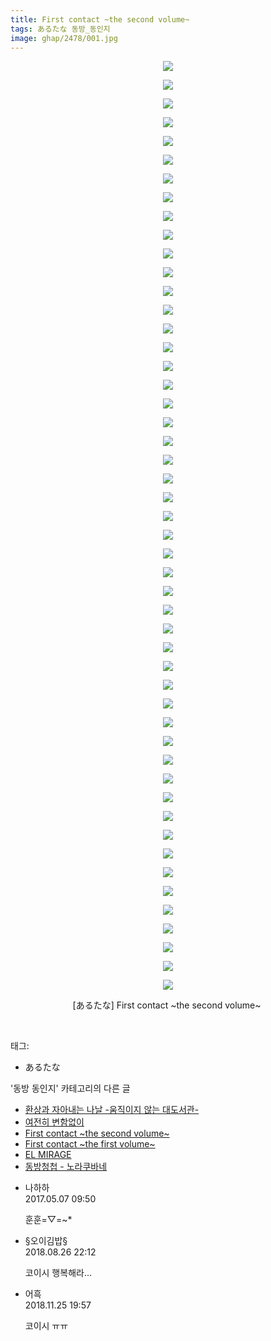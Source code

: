 ```yaml
---
title: First contact ~the second volume~
tags: あるたな 동방_동인지
image: ghap/2478/001.jpg
---
```

<div class="article">
<p style="text-align: center; clear: none; float: none;"><img src="{{ site.nasurl }}/ghap/2478/001.jpg"/></p>
<p style="text-align: center; clear: none; float: none;"><img src="{{ site.nasurl }}/ghap/2478/002.jpg"/></p>
<p style="text-align: center; clear: none; float: none;"><img src="{{ site.nasurl }}/ghap/2478/003.jpg"/></p>
<p style="text-align: center; clear: none; float: none;"><img src="{{ site.nasurl }}/ghap/2478/004.jpg"/></p>
<p style="text-align: center; clear: none; float: none;"><img src="{{ site.nasurl }}/ghap/2478/005.jpg"/></p>
<p style="text-align: center; clear: none; float: none;"><img src="{{ site.nasurl }}/ghap/2478/006.jpg"/></p>
<p style="text-align: center; clear: none; float: none;"><img src="{{ site.nasurl }}/ghap/2478/007.jpg"/></p>
<p style="text-align: center; clear: none; float: none;"><img src="{{ site.nasurl }}/ghap/2478/008.jpg"/></p>
<p style="text-align: center; clear: none; float: none;"><img src="{{ site.nasurl }}/ghap/2478/009.jpg"/></p>
<p style="text-align: center; clear: none; float: none;"><img src="{{ site.nasurl }}/ghap/2478/010.jpg"/></p>
<p style="text-align: center; clear: none; float: none;"><img src="{{ site.nasurl }}/ghap/2478/011.jpg"/></p>
<p style="text-align: center; clear: none; float: none;"><img src="{{ site.nasurl }}/ghap/2478/012.jpg"/></p>
<p style="text-align: center; clear: none; float: none;"><img src="{{ site.nasurl }}/ghap/2478/013.jpg"/></p>
<p style="text-align: center; clear: none; float: none;"><img src="{{ site.nasurl }}/ghap/2478/014.jpg"/></p>
<p style="text-align: center; clear: none; float: none;"><img src="{{ site.nasurl }}/ghap/2478/015.jpg"/></p>
<p style="text-align: center; clear: none; float: none;"><img src="{{ site.nasurl }}/ghap/2478/016.jpg"/></p>
<p style="text-align: center; clear: none; float: none;"><img src="{{ site.nasurl }}/ghap/2478/017.jpg"/></p>
<p style="text-align: center; clear: none; float: none;"><img src="{{ site.nasurl }}/ghap/2478/018.jpg"/></p>
<p style="text-align: center; clear: none; float: none;"><img src="{{ site.nasurl }}/ghap/2478/019.jpg"/></p>
<p style="text-align: center; clear: none; float: none;"><img src="{{ site.nasurl }}/ghap/2478/020.jpg"/></p>
<p style="text-align: center; clear: none; float: none;"><img src="{{ site.nasurl }}/ghap/2478/021.jpg"/></p>
<p style="text-align: center; clear: none; float: none;"><img src="{{ site.nasurl }}/ghap/2478/022.jpg"/></p>
<p style="text-align: center; clear: none; float: none;"><img src="{{ site.nasurl }}/ghap/2478/023.jpg"/></p>
<p style="text-align: center; clear: none; float: none;"><img src="{{ site.nasurl }}/ghap/2478/024.jpg"/></p>
<p style="text-align: center; clear: none; float: none;"><img src="{{ site.nasurl }}/ghap/2478/025.jpg"/></p>
<p style="text-align: center; clear: none; float: none;"><img src="{{ site.nasurl }}/ghap/2478/026.jpg"/></p>
<p style="text-align: center; clear: none; float: none;"><img src="{{ site.nasurl }}/ghap/2478/027.jpg"/></p>
<p style="text-align: center; clear: none; float: none;"><img src="{{ site.nasurl }}/ghap/2478/028.jpg"/></p>
<p style="text-align: center; clear: none; float: none;"><img src="{{ site.nasurl }}/ghap/2478/029.jpg"/></p>
<p style="text-align: center; clear: none; float: none;"><img src="{{ site.nasurl }}/ghap/2478/030.jpg"/></p>
<p style="text-align: center; clear: none; float: none;"><img src="{{ site.nasurl }}/ghap/2478/031.jpg"/></p>
<p style="text-align: center; clear: none; float: none;"><img src="{{ site.nasurl }}/ghap/2478/032.jpg"/></p>
<p style="text-align: center; clear: none; float: none;"><img src="{{ site.nasurl }}/ghap/2478/033.jpg"/></p>
<p style="text-align: center; clear: none; float: none;"><img src="{{ site.nasurl }}/ghap/2478/034.jpg"/></p>
<p style="text-align: center; clear: none; float: none;"><img src="{{ site.nasurl }}/ghap/2478/035.jpg"/></p>
<p style="text-align: center; clear: none; float: none;"><img src="{{ site.nasurl }}/ghap/2478/036.jpg"/></p>
<p style="text-align: center; clear: none; float: none;"><img src="{{ site.nasurl }}/ghap/2478/037.jpg"/></p>
<p style="text-align: center; clear: none; float: none;"><img src="{{ site.nasurl }}/ghap/2478/038.jpg"/></p>
<p style="text-align: center; clear: none; float: none;"><img src="{{ site.nasurl }}/ghap/2478/039.jpg"/></p>
<p style="text-align: center; clear: none; float: none;"><img src="{{ site.nasurl }}/ghap/2478/040.jpg"/></p>
<p style="text-align: center; clear: none; float: none;"><img src="{{ site.nasurl }}/ghap/2478/041.jpg"/></p>
<p style="text-align: center; clear: none; float: none;"><img src="{{ site.nasurl }}/ghap/2478/042.jpg"/></p>
<p style="text-align: center; clear: none; float: none;"><img src="{{ site.nasurl }}/ghap/2478/043.jpg"/></p>
<p style="text-align: center; clear: none; float: none;"><img src="{{ site.nasurl }}/ghap/2478/044.jpg"/></p>
<p style="text-align: center; clear: none; float: none;"><img src="{{ site.nasurl }}/ghap/2478/045.jpg"/></p>
<p style="text-align: center; clear: none; float: none;"><img src="{{ site.nasurl }}/ghap/2478/046.jpg"/></p>
<p style="text-align: center; clear: none; float: none;"><img src="{{ site.nasurl }}/ghap/2478/047.jpg"/></p>
<p style="text-align: center; clear: none; float: none;"><img src="{{ site.nasurl }}/ghap/2478/048.jpg"/></p>
<p style="text-align: center; clear: none; float: none;"><img src="{{ site.nasurl }}/ghap/2478/049.jpg"/></p>
<p style="text-align: center; clear: none; float: none;"><img src="{{ site.nasurl }}/ghap/2478/050.jpg"/></p>
<p style="text-align: center; clear: none; float: none;">[あるたな] First contact ~the second volume~ </p>
<p><br/></p>
</div><div class="tagTrail">
<p>태그: </p>
<ul>
<li>あるたな</li>
</ul>
</div><div class="another">
<p>'동방 동인지' 카테고리의 다른 글</p>
<ul>
<li><a href="/2016-10-07-ghap_2480">환상과 자아내는 나날 -움직이지 않는 대도서관-</a></li>
<li><a href="/2016-10-07-ghap_2479">여전히 변함없이</a></li>
<li><a href="/2016-10-06-ghap_2478">First contact ~the second volume~</a></li>
<li><a href="/2016-10-06-ghap_2477">First contact ~the first volume~</a></li>
<li><a href="/2016-10-06-ghap_2476">EL MIRAGE</a></li>
<li><a href="/2016-10-06-ghap_2475">동방청첩 - 노라쿠바네</a></li>
</ul>
</div><div class="cb_module cb_fluid">
<div class="cb_wrt cb_profile">
<div class="comment">
<ul>
<li class="cb_thumb_off" id="comment14982551">
<div class="cb_comment_area">
<div class="cb_info_area">
<div class="cb_section">
<span class="cb_nick_name">나하하</span>
</div>
<div class="cb_section">
<span class="cb_date">2017.05.07 09:50 </span>
</div>
</div>
<div class="cb_dsc_comment">
<p class="cb_dsc">
											훈훈=▽=~*
										</p>
</div>
</div></li>
<li class="cb_thumb_off" id="comment15318143">
<div class="cb_comment_area">
<div class="cb_info_area">
<div class="cb_section">
<span class="cb_nick_name">§오이김밥§</span>
</div>
<div class="cb_section">
<span class="cb_date">2018.08.26 22:12 </span>
</div>
</div>
<div class="cb_dsc_comment">
<p class="cb_dsc">
											코이시 행복해라...
										</p>
</div>
</div></li>
<li class="cb_thumb_off" id="comment15378396">
<div class="cb_comment_area">
<div class="cb_info_area">
<div class="cb_section">
<span class="cb_nick_name">어흑</span>
</div>
<div class="cb_section">
<span class="cb_date">2018.11.25 19:57 </span>
</div>
</div>
<div class="cb_dsc_comment">
<p class="cb_dsc">
											코이시 ㅠㅠ
										</p>
</div>
</div></li>
</ul>
</div>
</div><!-- commentList close -->
</div>